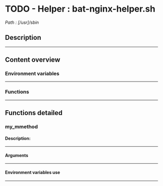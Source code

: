 # TODO - Helper : bat-nginx-helper.sh 
*Path : [/usr]/sbin*

## Description

---

## Content overview

### Environment variables

---

### Functions

---

## Functions detailed

### my_mmethod

#### Description:

---

#### Arguments

---

#### Environment variables use

---
